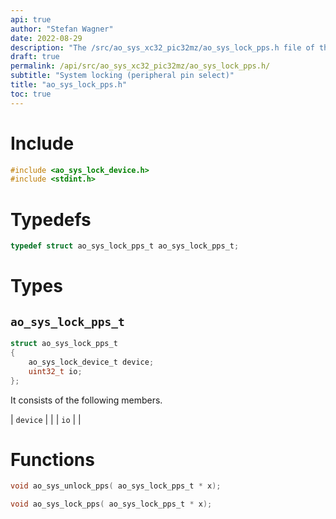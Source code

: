```yaml
---
api: true
author: "Stefan Wagner"
date: 2022-08-29
description: "The /src/ao_sys_xc32_pic32mz/ao_sys_lock_pps.h file of the ao real-time operating system."
draft: true
permalink: /api/src/ao_sys_xc32_pic32mz/ao_sys_lock_pps.h/
subtitle: "System locking (peripheral pin select)"
title: "ao_sys_lock_pps.h"
toc: true
---
```


# Include

```c
#include <ao_sys_lock_device.h>
#include <stdint.h>
```

# Typedefs

```c
typedef struct ao_sys_lock_pps_t ao_sys_lock_pps_t;
```

# Types

## `ao_sys_lock_pps_t`

```c
struct ao_sys_lock_pps_t
{
    ao_sys_lock_device_t device;
    uint32_t io;
};
```

It consists of the following members.

| `device` | |
| `io` | |

# Functions

```c
void ao_sys_unlock_pps( ao_sys_lock_pps_t * x);
```

```c
void ao_sys_lock_pps( ao_sys_lock_pps_t * x);
```
